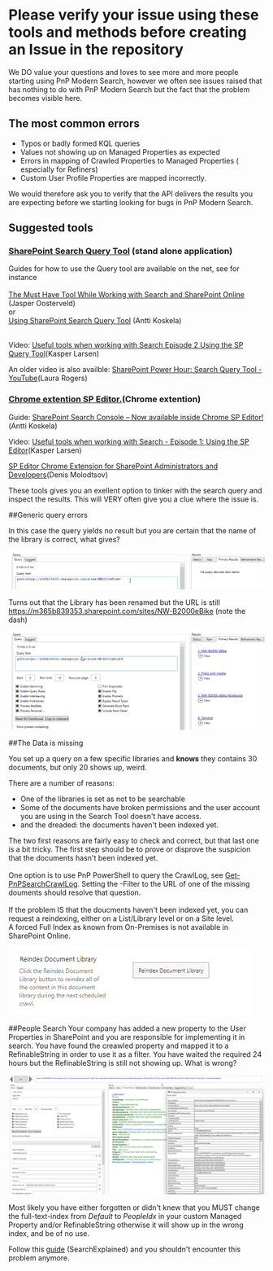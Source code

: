 <h1>Please verify your issue using these tools and methods before creating an Issue in the repository </h1>

We DO value your questions and loves to see more and more people starting using PnP Modern Search, however we often see issues raised that has nothing to do with PnP Modern Search but the fact that the problem becomes visible here.

## The most common errors 

* Typos or badly formed KQL queries
* Values not showing up on Managed Properties as expected
* Errors in mapping of Crawled Properties to Managed Properties ( especially for Refiners)
* Custom User Profile Properties are mapped incorrectly. 


We would therefore ask you to verify that the API delivers the results you are expecting before we starting looking for bugs in PnP Modern Search.



<h2>Suggested tools</h2>

<h3><a href = "https://github.com/pnp/PnP-Tools/blob/master/Solutions/SharePoint.Search.QueryTool/README.md">SharePoint Search Query Tool</a>
  (stand alone application) </h3>
  
  Guides for how to use the Query tool are available on the net, see for instance<br><br>
  <a href = "https://petri.com/the-must-have-tool-while-working-with-search-and-sharepoint-online/"> The Must Have Tool While Working with Search and SharePoint Online</a> (Jasper Oosterveld) <br>or<br> <a href = "https://www.google.com/url?sa=t&rct=j&q=&esrc=s&source=web&cd=&cad=rja&uact=8&ved=2ahUKEwie3Ozbo4z9AhUNwAIHHV3PAhAQFnoECDcQAQ&url=https%3A%2F%2Fwww.koskila.net%2Fusing-sharepoint-search-query-tool-investigate-search-index-issues-sharepoint-online%2F&usg=AOvVaw2huXW4dSemLPbsduasUNXZ">Using SharePoint Search Query Tool</a> (Antti Koskela)<br><br>
  
  Video:
  <a href = " https://www.youtube.com/watch?v=SgjweKQ3PeQ&t=60s&pp=ygUNc3AgcXVlcnkgdG9vbA%3D%3D">Useful tools when working with Search Episode 2 Using the SP Query Tool</a>(Kasper Larsen)


  An older video is also availble: <a href = "https://www.google.com/url?sa=t&rct=j&q=&esrc=s&source=video&cd=&cad=rja&uact=8&ved=2ahUKEwiQ_4fypIz9AhVRM-wKHe8_AuIQtwJ6BAgJEAI&url=https%3A%2F%2Fwww.youtube.com%2Fwatch%3Fv%3DBykEEMKNhHs&usg=AOvVaw2KsKUkKWLUOIBLLyFHE4AT">SharePoint Power Hour: Search Query Tool - YouTube</a>(Laura Rogers)
  
  
  <h3><a href = "https://chrome.google.com/webstore/detail/sp-editor/ecblfcmjnbbgaojblcpmjoamegpbodhd">Chrome extention SP Editor.</a>(Chrome extention)</h3> 

Guide:  <a href = "https://www.koskila.net/sharepoint-search-console-now-available-inside-chrome-sp-editor/">SharePoint Search Console – Now available inside Chrome SP Editor!</a>(Antti Koskela)



Video: 
<a href ="https://www.youtube.com/watch?v=c-iwGklLhZ0&t=14s">Useful tools when working with Search - Episode 1: Using the SP Editor</a>(Kasper Larsen)


<a href ="https://www.youtube.com/watch?v=KaIL4ZWDRsk">SP Editor Chrome Extension for SharePoint Administrators and Developers</a>(Denis Molodtsov)




These tools gives you an exellent option to tinker with the search query and inspect the results. This will VERY often give you a clue where the issue is.


##Generic query errors

In this case the query yields no result but you are certain that the name of the library is correct, what gives?


![Wrong query 1](assets/using-query-tools/wrongQuery1.png)


Turns out that the Library has been renamed but the URL is still https://m365b839353.sharepoint.com/sites/NW-B2000eBike  (note the dash)

![Right query 1](assets/using-query-tools/rightQuery1.png)

##The Data is missing

You set up a query on a few specific libraries and <b>knows</b> they contains 30 documents, but only 20 shows up, weird.

There are a number of reasons:<br>
- One of the libraries is set as not to be searchable<br>
- Some of the documents have broken permissions and the user account you are using in the Search Tool doesn't have access.<br>
- and the dreaded: the documents haven't been indexed yet.

The two first reasons are fairly easy to check and correct, but that last one is a bit tricky. 
The first step should be to prove or disprove the suspicion that the documents hasn't been indexed yet.<br><br> One option is to use PnP PowerShell to query the CrawlLog, see <a href = "https://pnp.github.io/powershell/cmdlets/Get-PnPSearchCrawlLog.html">Get-PnPSearchCrawlLog</a>. Setting the -Filter to the URL of one of the missing douments should resolve that question.<br><br>
If the problem IS that the doucments haven't been indexed yet, you can request a reindexing, either on a List/Library level or on a Site level.<br> A forced Full Index as known from On-Premises is not available in SharePoint Online.

![Reindex Library ](assets/using-query-tools/ReindexLibrary.png)


##People Search
Your company has added a new property to the User Properties in SharePoint and you are responsible for implementing it in search. You have found the creawled property and mapped it to a RefinableString in order to use it as a filter. You have waited the required 24 hours but the RefinableString is still not showing up. What is wrong?

![People Search ](assets/using-query-tools/PeopleSearch.png)

Most likely you have either forgotten or didn't knew that you MUST change the full-text-index from <i>Default</i> to <i>PeopleIdx</i> in your custom Managed Property and/or RefinableString otherwise it will show up in the wrong index, and be of no use.

Follow this <a href = "https://searchexplained.com/how-to-make-sure-your-user-profiles-show-up-in-search/">guide</a>  (SearchExplained) and you shouldn't encounter this problem anymore.


